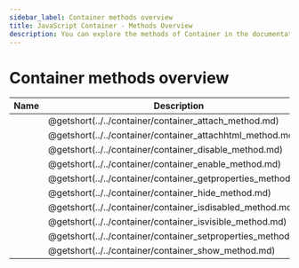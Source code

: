 ```yaml
---
sidebar_label: Container methods overview
title: JavaScript Container - Methods Overview 
description: You can explore the methods of Container in the documentation of the DHTMLX JavaScript UI library. Browse developer guides and API reference, try out code examples and live demos, and download a free 30-day evaluation version of DHTMLX Suite 7.
---
```


# Container methods overview

| Name                                                     | Description                                                     |
| ------------------------------------------------------- | -------------------------------------------------------------- |
| [](../../container/container_attach_method.md)        | @getshort(../../container/container_attach_method.md)        |
| [](../../container/container_attachhtml_method.md)    | @getshort(../../container/container_attachhtml_method.md)    |
| [](../../container/container_disable_method.md)       | @getshort(../../container/container_disable_method.md)       |
| [](../../container/container_enable_method.md)        | @getshort(../../container/container_enable_method.md)        |
| [](../../container/container_getproperties_method.md) | @getshort(../../container/container_getproperties_method.md) |
| [](../../container/container_hide_method.md)          | @getshort(../../container/container_hide_method.md)          |
| [](../../container/container_isdisabled_method.md)    | @getshort(../../container/container_isdisabled_method.md)    |
| [](../../container/container_isvisible_method.md)     | @getshort(../../container/container_isvisible_method.md)     |
| [](../../container/container_setproperties_method.md) | @getshort(../../container/container_setproperties_method.md) |
| [](../../container/container_show_method.md)          | @getshort(../../container/container_show_method.md)          |
